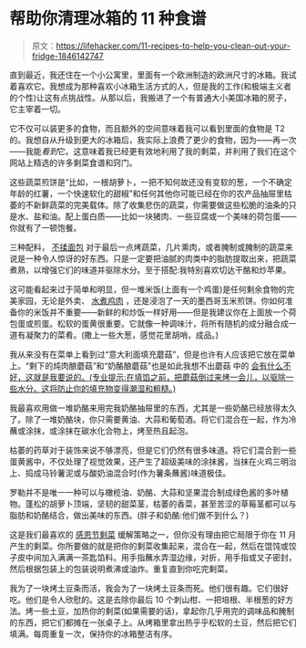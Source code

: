 # 帮助你清理冰箱的 11 种食谱

> 原文：<https://lifehacker.com/11-recipes-to-help-you-clean-out-your-fridge-1846142747>

直到最近，我还住在一个小公寓里，里面有一个欧洲制造的欧洲尺寸的冰箱。我试着喜欢它。我想成为那种喜欢小冰箱生活方式的人，但是我的工作(和极端主义者的个性)让这有点挑战性。从那以后，我搬进了一个有普通大小美国冰箱的房子，它主宰着一切。

它不仅可以装更多的食物，而且额外的空间意味着我可以看到里面的食物是 T2 的。我想自从升级到更大的冰箱后，我实际上浪费了更少的食物，因为——再一次——我能*看到*它。这意味着我已经更有效地利用了我的剩菜，并利用了我们在这个网站上精选的许多剩菜食谱和窍门。

这些蔬菜煎饼是“比如，一根胡萝卜，一把不知何故还没有变软的葱，一个不确定年龄的红薯，一个快速软化的甜椒”和任何其他你可能已经在你的农产品抽屉里枯萎的不新鲜蔬菜的完美载体。除了收集悲伤的蔬菜，你需要做这些松脆的油条的只是水、盐和油。配上蛋白质——比如一块猪肉、一些豆腐或一个美味的荷包蛋——你就有了一顿饱餐。

三种配料， [不揉面包](https://lifehacker.com/clean-out-your-fridge-by-baking-some-bread-1823311147) 对于最后一点烤蔬菜，几片熏肉，或者腌制或腌制的蔬菜来说是一种令人惊讶的好东西。只是一定要把油腻的肉类中的脂肪提取出来，把蔬菜煮熟，以增强它们的味道并驱除水分。至于搭配:我特别喜欢切达干酪和炒苹果。

这可能看起来过于简单和明显，但一堆米饭(上面有一个鸡蛋)是任何剩余食物的完美家园，无论是外卖、 [水煮鸡肉](https://skillet.lifehacker.com/maximize-a-chickens-meal-potential-by-poaching-it-first-1822353539) ，还是浸泡了一天的墨西哥玉米煎饼。你如何准备你的米饭并不重要——新鲜的和炒饭一样好用——但是我建议你在上面放一个荷包蛋或煎蛋。松软的蛋黄很重要。它就像一种调味汁，将所有随机的成分融合成一道有凝聚力的菜肴。(撒上一些大葱，感觉花里胡哨，成品。)

我从来没有在菜单上看到过“意大利面填充蘑菇”，但是也许有人应该把它放在菜单上。“剩下的炖肉酿蘑菇”和“奶酪酿蘑菇”也是如此我想不出蘑菇 中的 [会有什么不好，这就是我要说的。(专业提示:在填馅之前，把蘑菇倒过来烤一会儿，以驱除一些水分。这将防止你的填充物变得潮湿和粗糙。)](https://lifehacker.com/make-stuffed-mushrooms-with-your-leftovers-1845835484)

我最喜欢用做一堆奶酪来用完我奶酪抽屉里的东西，尤其是一些奶酪已经放得太久了。除了一堆奶酪块，你只需要黄油、大蒜和葡萄酒。将它们混合在一起，作为冷蘸或涂抹，或涂抹在碳水化合物上，烤至热且起泡。

枯萎的药草对于装饰来说不够漂亮，但是它们仍然有很多味道。将它们混合到一些蛋黄酱中，不仅处理了视觉效果，还产生了超级美味的涂抹酱，当抹在火鸡三明治上、捣成马铃薯泥或与酸奶油混合时(作为薯条蘸酱)味道极佳。

罗勒并不是唯一一种可以与橄榄油、奶酪、大蒜和坚果混合制成绿色酱的多叶植物。蓬松的胡萝卜顶端，坚韧的甜菜茎，枯萎的香菜，甚至苦涩的草莓茎都可以与脂肪和奶酪结合，做出美味的东西。(胖子和奶酪:他们做不到什么？)

这是我们最喜欢的 [感恩节剩菜](https://lifehacker.com/turn-your-thanksgiving-leftovers-into-dumplings-1830542599) 缓解策略之一，但你没有理由把它局限于你在 11 月产生的剩菜。你所要做的就是把你的剩菜收集起来，混合在一起，然后在馄饨或饺子皮中间加入满满一茶匙馅料。用手指蘸水弄湿边缘，对折，用手指或叉子密封，然后根据包装上的包装说明煮沸或油炸。重复直到你吃完剩菜。

我为了一块烤土豆条而活，我会为了一块烤土豆条而死。他们很有趣。它们很好吃。他们是令人欣慰的。这是去除你最后 10 个刺山柑、一把培根、半根葱的好方法。烤一些土豆，加热你的剩菜(如果需要的话)，拿起你几乎用完的调味品和腌制的东西，把它们都摊在一张桌子上。从烤箱里拿出热乎乎松软的土豆，然后把它们填满。每周重复一次，保持你的冰箱整洁有序。